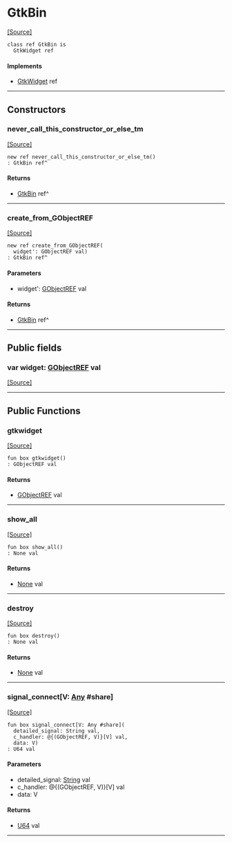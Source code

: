 # GtkBin
<span class="source-link">[[Source]](src/gtk3/GtkBin.md#L6)</span>
```pony
class ref GtkBin is
  GtkWidget ref
```

#### Implements

* [GtkWidget](gtk3-GtkWidget.md) ref

---

## Constructors

### never_call_this_constructor_or_else_tm
<span class="source-link">[[Source]](src/gtk3/GtkBin.md#L10)</span>


```pony
new ref never_call_this_constructor_or_else_tm()
: GtkBin ref^
```

#### Returns

* [GtkBin](gtk3-GtkBin.md) ref^

---

### create_from_GObjectREF
<span class="source-link">[[Source]](src/gtk3/GtkBin.md#L13)</span>


```pony
new ref create_from_GObjectREF(
  widget': GObjectREF val)
: GtkBin ref^
```
#### Parameters

*   widget': [GObjectREF](gtk3-..-gobject-GObjectREF.md) val

#### Returns

* [GtkBin](gtk3-GtkBin.md) ref^

---

## Public fields

### var widget: [GObjectREF](gtk3-..-gobject-GObjectREF.md) val
<span class="source-link">[[Source]](src/gtk3/GtkBin.md#L7)</span>



---

## Public Functions

### gtkwidget
<span class="source-link">[[Source]](src/gtk3/GtkBin.md#L9)</span>


```pony
fun box gtkwidget()
: GObjectREF val
```

#### Returns

* [GObjectREF](gtk3-..-gobject-GObjectREF.md) val

---

### show_all
<span class="source-link">[[Source]](src/gtk3/GtkWidget.md#L4)</span>


```pony
fun box show_all()
: None val
```

#### Returns

* [None](builtin-None.md) val

---

### destroy
<span class="source-link">[[Source]](src/gtk3/GtkWidget.md#L10)</span>


```pony
fun box destroy()
: None val
```

#### Returns

* [None](builtin-None.md) val

---

### signal_connect\[V: [Any](builtin-Any.md) #share\]
<span class="source-link">[[Source]](src/gtk3/GtkWidget.md#L13)</span>


```pony
fun box signal_connect[V: Any #share](
  detailed_signal: String val,
  c_handler: @{(GObjectREF, V)}[V] val,
  data: V)
: U64 val
```
#### Parameters

*   detailed_signal: [String](builtin-String.md) val
*   c_handler: @{(GObjectREF, V)}[V] val
*   data: V

#### Returns

* [U64](builtin-U64.md) val

---

